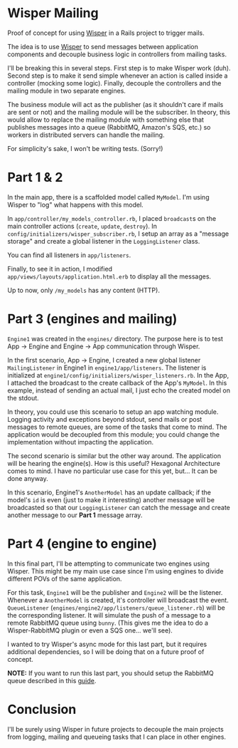 Wisper Mailing
===

Proof of concept for using [Wisper][1] in a Rails project to trigger mails.

The idea is to use [Wisper][1] to send messages between application components and decouple business logic in controllers
 from mailing tasks.
 
I'll be breaking this in several steps. First step is to make Wisper work (duh). Second step is to make it send simple
 whenever an action is called inside a controller (mocking some logic). Finally, decouple the controllers and the mailing
 module in two separate engines.
 
The business module will act as the publisher (as it shouldn't care if mails are sent or not) and the mailing module
 will be the subscriber. In theory, this would allow to replace the mailing module with something else that publishes
 messages into a queue (RabbitMQ, Amazon's SQS, etc.) so workers in distributed servers can handle the mailing.
 
For simplicity's sake, I won't be writing tests. (Sorry!)
 
# Part 1 \& 2

In the main app, there is a scaffolded model called `MyModel`. I'm using Wisper to "log" what happens with this model. 

In `app/controller/my_models_controller.rb`, I placed `broadcast`s on the main controller actions (`create`, `update`, 
 `destroy`). In `config/initializers/wisper_subscriber.rb`, I setup an array as a "message storage" and create a global
 listener in the `LoggingListener` class. 
 
You can find all listeners in `app/listeners`.

Finally, to see it in action, I modified `app/views/layouts/application.html.erb` to display all the messages.

Up to now, only `/my_models` has any content (HTTP).

# Part 3 (engines and mailing)

`Engine1` was created in the `engines/` directory. The purpose here is to test App -> Engine and Engine -> App 
 communication through Wisper.
 
In the first scenario, App -> Engine, I created a new global listener `MailingListener` in Engine1 in `engine1/app/listeners`.
 The listener is initialized at `engine1/config/initializers/wisper_listeners.rb`. In the App, I attached the broadcast 
 to the create callback of the App's `MyModel`. In this example, instead of sending an actual mail, I just echo the 
 created model on the stdout.
 
In theory, you could use this scenario to setup an app watching module. Logging activity and exceptions beyond stdout,
 send mails or post messages to remote queues, are some of the tasks that come to mind. The application would be decoupled
 from this module; you could change the implementation without impacting the application.
 
The second scenario is similar but the other way around. The application will be hearing the engine(s). How is this useful? 
 Hexagonal Architecture comes to mind. I have no particular use case for this yet, but... It can be done anyway.
 
In this scenario, Engine1's `AnotherModel` has an update callback; if the model's `id` is even (just to make it interesting)
 another message will be broadcasted so that our `LoggingListener` can catch the message and create another message to
 our **Part 1** message array. 
  
# Part 4 (engine to engine)

In this final part, I'll be attempting to communicate two engines using Wisper. This might be my main use case since 
 I'm using engines to divide different POVs of the same application.
 
For this task, `Engine1` will be the publisher and `Engine2` will be the listener. Whenever a `AnotherModel` is created,
 it's controller will broadcast the event. `QueueListener` (`engines/engine2/app/listeners/queue_listener.rb`) will be 
 the corresponding listener. It will simulate the push of a message to a remote RabbitMQ queue using `bunny`. (This gives me the idea to do a Wisper-RabbitMQ plugin or even a SQS one... we'll see).
 
I wanted to try Wisper's async mode for this last part, but it requires additional dependencies, so I will be doing that
 on a future proof of concept.
 
**NOTE:** If you want to run this last part, you should setup the RabbitMQ queue described in this [guide](http://rubybunny.info/articles/getting_started.html). 
 
# Conclusion

I'll be surely using Wisper in future projects to decouple the main projects from logging, mailing and queueing tasks that
 I can place in other engines.

[1]: https://github.com/krisleech/wisper    "Wisper"